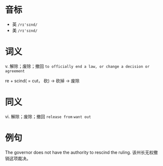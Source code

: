 # 音标

- 英 `/rɪ'sɪnd/`
- 美 `/rɪ'sɪnd/`

# 词义

v. 解除；废除；撤回
`to officially end a law, or change a decision or agreement`



re + scind( = cut， 砍) → 砍掉 → 废除

# 同义

vi. 解除；废除；撤回
`release from` `want out`

# 例句

The governor does not have the authority to rescind the ruling.
该州长无权撤销这项裁决。


